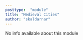 ```yaml
---
posttype:  "module"  
title: "Medieval Cities"
author: "skaldarnar"
---
```

No info available about this module
